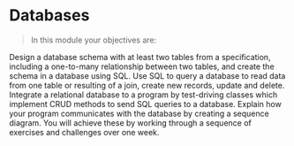 # Databases

> In this module your objectives are:

Design a database schema with at least two tables from a specification, including a one-to-many relationship between two tables, and create the schema in a database using SQL.
Use SQL to query a database to read data from one table or resulting of a join, create new records, update and delete.
Integrate a relational database to a program by test-driving classes which implement CRUD methods to send SQL queries to a database.
Explain how your program communicates with the database by creating a sequence diagram.
You will achieve these by working through a sequence of exercises and challenges over one week.
